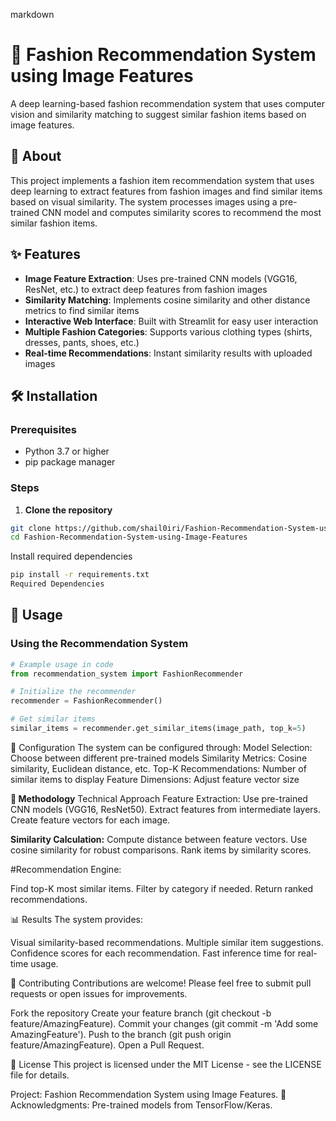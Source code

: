 markdown
# 👗 Fashion Recommendation System using Image Features

A deep learning-based fashion recommendation system that uses computer vision and similarity matching to suggest similar fashion items based on image features.

## 📖 About

This project implements a fashion item recommendation system that uses deep learning to extract features from fashion images and find similar items based on visual similarity. The system processes images using a pre-trained CNN model and computes similarity scores to recommend the most similar fashion items.

## ✨ Features

- **Image Feature Extraction**: Uses pre-trained CNN models (VGG16, ResNet, etc.) to extract deep features from fashion images
- **Similarity Matching**: Implements cosine similarity and other distance metrics to find similar items
- **Interactive Web Interface**: Built with Streamlit for easy user interaction
- **Multiple Fashion Categories**: Supports various clothing types (shirts, dresses, pants, shoes, etc.)
- **Real-time Recommendations**: Instant similarity results with uploaded images

## 🛠️ Installation

### Prerequisites
- Python 3.7 or higher
- pip package manager

### Steps

1. **Clone the repository**
```bash
git clone https://github.com/shail0iri/Fashion-Recommendation-System-using-Image-Features.git
cd Fashion-Recommendation-System-using-Image-Features
```

Install required dependencies
```bash
pip install -r requirements.txt
Required Dependencies
```

## 🚀 Usage

### Using the Recommendation System

```python
# Example usage in code
from recommendation_system import FashionRecommender

# Initialize the recommender
recommender = FashionRecommender()

# Get similar items
similar_items = recommender.get_similar_items(image_path, top_k=5)
```

🔧 Configuration
The system can be configured through:
Model Selection: Choose between different pre-trained models
Similarity Metrics: Cosine similarity, Euclidean distance, etc.
Top-K Recommendations: Number of similar items to display
Feature Dimensions: Adjust feature vector size

**🧠 Methodology**
Technical Approach
Feature Extraction:
Use pre-trained CNN models (VGG16, ResNet50).
Extract features from intermediate layers.
Create feature vectors for each image.

**Similarity Calculation:**
Compute distance between feature vectors.
Use cosine similarity for robust comparisons.
Rank items by similarity scores.

#Recommendation Engine:

Find top-K most similar items.
Filter by category if needed.
Return ranked recommendations.

📊 Results
The system provides:

Visual similarity-based recommendations.
Multiple similar item suggestions.
Confidence scores for each recommendation.
Fast inference time for real-time usage.

🤝 Contributing
Contributions are welcome! Please feel free to submit pull requests or open issues for improvements.

Fork the repository
Create your feature branch (git checkout -b feature/AmazingFeature).
Commit your changes (git commit -m 'Add some AmazingFeature').
Push to the branch (git push origin feature/AmazingFeature).
Open a Pull Request.

📝 License
This project is licensed under the MIT License - see the LICENSE file for details.

Project: Fashion Recommendation System using Image Features.
🙏 Acknowledgments:
Pre-trained models from TensorFlow/Keras.






